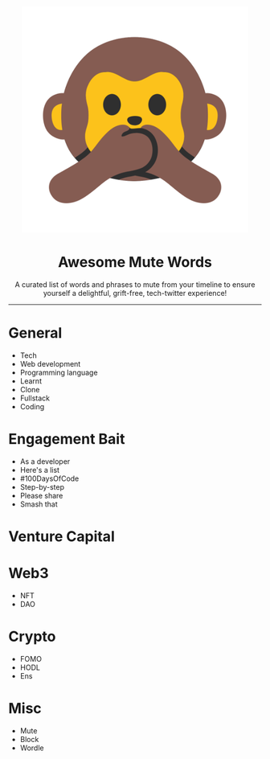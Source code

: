 <div id="top"></div>
<!--
*** Thanks for checking out the awesome-mute-words repository! 
-->


<!-- PROJECT HEADER -->
<br />
<div align="center">
    <a href="https://github.com/medelman17/awesome-mute-words">
        <img src="https://raw.githubusercontent.com/medelman17/awesome-mute-words/main/logo.png" alt="logo" width="450" height="450" />
    </a>
    <h1 align="center">Awesome Mute Words</h1>
    <p align="center">
        A curated list of words and phrases to mute from your timeline to ensure yourself a delightful, grift-free, tech-twitter experience!
    <br />
    </p>
</div>

***

# General
* Tech
* Web development
* Programming language
* Learnt
* Clone
* Fullstack
* Coding

# Engagement Bait
* As a developer
* Here's a list
* #100DaysOfCode
* Step-by-step
* Please share
* Smash that

# Venture Capital

# Web3
* NFT
* DAO

# Crypto
* FOMO
* HODL
* Ens

# Misc
* Mute
* Block
* Wordle




